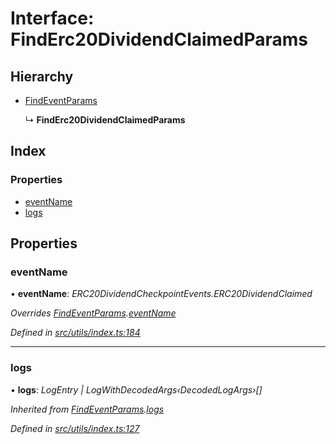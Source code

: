 # Interface: FindErc20DividendClaimedParams

## Hierarchy

* [FindEventParams](_utils_index_.findeventparams.md)

  ↳ **FindErc20DividendClaimedParams**

## Index

### Properties

* [eventName](_utils_index_.finderc20dividendclaimedparams.md#eventname)
* [logs](_utils_index_.finderc20dividendclaimedparams.md#logs)

## Properties

###  eventName

• **eventName**: *ERC20DividendCheckpointEvents.ERC20DividendClaimed*

*Overrides [FindEventParams](_utils_index_.findeventparams.md).[eventName](_utils_index_.findeventparams.md#eventname)*

*Defined in [src/utils/index.ts:184](https://github.com/PolymathNetwork/polymath-sdk/blob/45453ad/src/utils/index.ts#L184)*

___

###  logs

• **logs**: *LogEntry | LogWithDecodedArgs‹DecodedLogArgs›[]*

*Inherited from [FindEventParams](_utils_index_.findeventparams.md).[logs](_utils_index_.findeventparams.md#logs)*

*Defined in [src/utils/index.ts:127](https://github.com/PolymathNetwork/polymath-sdk/blob/45453ad/src/utils/index.ts#L127)*
